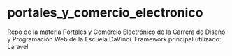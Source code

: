 # portales_y_comercio_electronico
Repo de la materia Portales y Comercio Electrónico de la Carrera de Diseño y Programación Web de la Escuela DaVinci. Framework principal utilizado: Laravel
